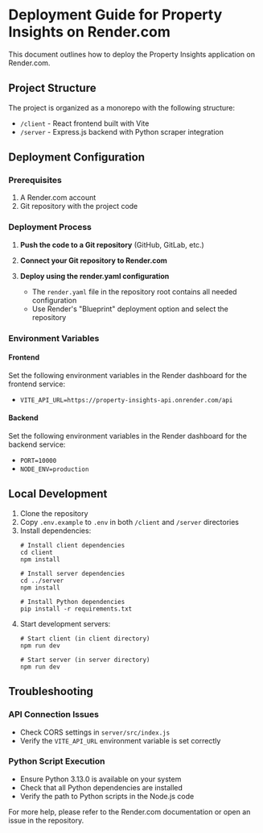 # Deployment Guide for Property Insights on Render.com

This document outlines how to deploy the Property Insights application on Render.com.

## Project Structure

The project is organized as a monorepo with the following structure:
- `/client` - React frontend built with Vite
- `/server` - Express.js backend with Python scraper integration

## Deployment Configuration

### Prerequisites
1. A Render.com account
2. Git repository with the project code

### Deployment Process

1. **Push the code to a Git repository** (GitHub, GitLab, etc.)
2. **Connect your Git repository to Render.com**

3. **Deploy using the render.yaml configuration**
   - The `render.yaml` file in the repository root contains all needed configuration
   - Use Render's "Blueprint" deployment option and select the repository

### Environment Variables

#### Frontend
Set the following environment variables in the Render dashboard for the frontend service:
- `VITE_API_URL=https://property-insights-api.onrender.com/api`

#### Backend
Set the following environment variables in the Render dashboard for the backend service:
- `PORT=10000`
- `NODE_ENV=production`

## Local Development

1. Clone the repository
2. Copy `.env.example` to `.env` in both `/client` and `/server` directories
3. Install dependencies:
   ```
   # Install client dependencies
   cd client
   npm install
   
   # Install server dependencies
   cd ../server
   npm install
   
   # Install Python dependencies
   pip install -r requirements.txt
   ```
4. Start development servers:
   ```
   # Start client (in client directory)
   npm run dev
   
   # Start server (in server directory)
   npm run dev
   ```

## Troubleshooting

### API Connection Issues
- Check CORS settings in `server/src/index.js`
- Verify the `VITE_API_URL` environment variable is set correctly

### Python Script Execution
- Ensure Python 3.13.0 is available on your system
- Check that all Python dependencies are installed
- Verify the path to Python scripts in the Node.js code

For more help, please refer to the Render.com documentation or open an issue in the repository.